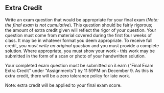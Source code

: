 ## Extra Credit

Write an exam question that would be appropriate for your final exam (*Note: the final exam is not cumulative*). This question should be fairly rigorous; the amount of extra credit given will reflect the rigor of your question. Your question must come from material covered during the first four weeks of class. It may be in whatever format you deem appropriate. To receive full credit, *you must write an original question* and you must provide a complete solution. Where appropriate, you must show your work - this work may be submitted in the form of a scan or photo of your handwritten solution. 

Your completed exam question must be submitted on iLearn ("Final Exam Extra Credit" under "Assignments") by 11:59PM on December 9. As this is extra credit, there will be a zero tolerance policy for late work. 

Note: extra credit will be applied to your final exam score.

